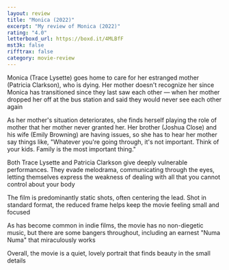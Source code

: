 ```yaml
---
layout: review
title: "Monica (2022)"
excerpt: "My review of Monica (2022)"
rating: "4.0"
letterboxd_url: https://boxd.it/4MLBfF
mst3k: false
rifftrax: false
category: movie-review
---
```


Monica (Trace Lysette) goes home to care for her estranged mother (Patricia Clarkson), who is dying. Her mother doesn't recognize her since Monica has transitioned since they last saw each other — when her mother dropped her off at the bus station and said they would never see each other again

As her mother's situation deteriorates, she finds herself playing the role of mother that her mother never granted her. Her brother (Joshua Close) and his wife (Emily Browning) are having issues, so she has to hear her mother say things like, "Whatever you're going through, it's not important. Think of your kids. Family is the most important thing."

Both Trace Lysette and Patricia Clarkson give deeply vulnerable performances. They evade melodrama, communicating through the eyes, letting themselves express the weakness of dealing with all that you cannot control about your body

The film is predominantly static shots, often centering the lead. Shot in standard format, the reduced frame helps keep the movie feeling small and focused

As has become common in indie films, the movie has no non-diegetic music, but there are some bangers throughout, including an earnest "Numa Numa" that miraculously works

Overall, the movie is a quiet, lovely portrait that finds beauty in the small details
